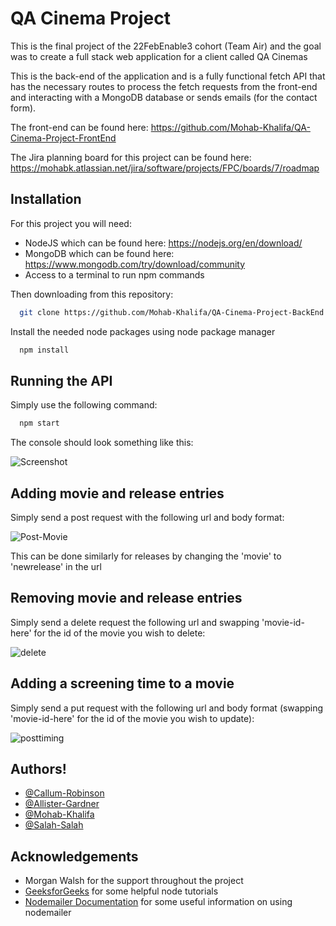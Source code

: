 
# QA Cinema Project

This is the final project of the 22FebEnable3 cohort (Team Air) and the goal was to create a
full stack web application for a client called QA Cinemas

This is the back-end of the application and is a fully functional fetch API that has the necessary
routes to process the fetch requests from the front-end and interacting with a MongoDB database or sends
emails (for the contact form).

The front-end can be found here: https://github.com/Mohab-Khalifa/QA-Cinema-Project-FrontEnd

The Jira planning board for this project can be found here: https://mohabk.atlassian.net/jira/software/projects/FPC/boards/7/roadmap



## Installation

For this project you will need:

 - NodeJS which can be found here: https://nodejs.org/en/download/
 - MongoDB which can be found here: https://www.mongodb.com/try/download/community
 - Access to a terminal to run npm commands

Then downloading from this repository:
```bash
  git clone https://github.com/Mohab-Khalifa/QA-Cinema-Project-BackEnd
```


Install the needed node packages using node package manager
```bash
  npm install
```


## Running the API

Simply use the following command:

```bash
  npm start
```

The console should look something like this:

![Screenshot](https://user-images.githubusercontent.com/100779521/170702776-073df47f-8e07-4d14-8fa7-32f659e007ab.PNG)



## Adding movie and release entries

Simply send a post request with the following url and body format:


![Post-Movie](https://user-images.githubusercontent.com/100779521/170713949-2969fd30-b7c5-418d-88cf-9700463c4246.PNG)

This can be done similarly for releases by changing the 'movie' to 'newrelease' in the url


## Removing movie and release entries

Simply send a delete request the following url and swapping 'movie-id-here' for the id of the movie you wish to delete:

![delete](https://user-images.githubusercontent.com/100779521/170714680-17d7eea9-f32e-452c-939b-608456e56e75.PNG)


## Adding a screening time to a movie

Simply send a put request with the following url and body format (swapping 'movie-id-here' for the id of the movie you wish to update):

![posttiming](https://user-images.githubusercontent.com/100779521/170715055-f3f84805-ed0b-4f2c-a41f-f42bb0daf4c2.PNG)



## Authors!


- [@Callum-Robinson](https://github.com/Callum-Robinson)
- [@Allister-Gardner](https://github.com/awggardner)
- [@Mohab-Khalifa](https://github.com/Mohab-Khalifa)
- [@Salah-Salah](https://github.com/SalahS49)


## Acknowledgements

 - Morgan Walsh for the support throughout the project
 - [GeeksforGeeks](https://www.geeksforgeeks.org/) for some helpful node tutorials
 - [Nodemailer Documentation](https://nodemailer.com/about/) for some useful information on using nodemailer

